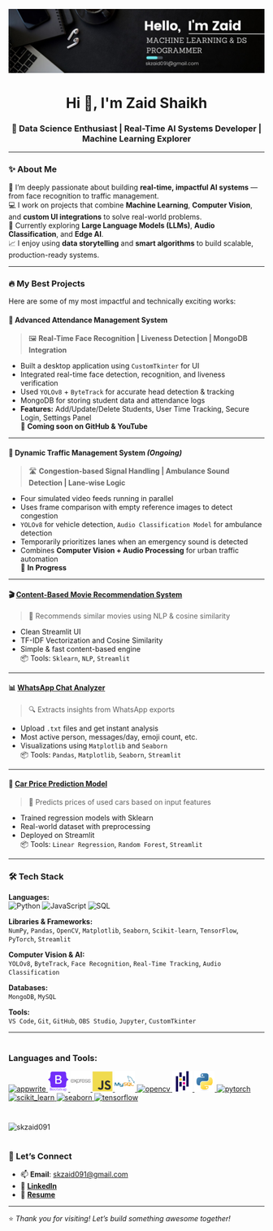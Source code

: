 ![Banner](https://github.com/skzaid091/skzaid091/blob/main/linkedin_banner.jpeg)

<h1 align="center">Hi 👋, I'm Zaid Shaikh</h1>
<h3 align="center">🚀 Data Science Enthusiast | Real-Time AI Systems Developer | Machine Learning Explorer</h3>

---

### ✨ About Me

🌱 I’m deeply passionate about building **real-time, impactful AI systems** — from face recognition to traffic management.  
💻 I work on projects that combine **Machine Learning**, **Computer Vision**, and **custom UI integrations** to solve real-world problems.  
🔭 Currently exploring **Large Language Models (LLMs)**, **Audio Classification**, and **Edge AI**.  
📈 I enjoy using **data storytelling** and **smart algorithms** to build scalable, production-ready systems.  

---

### 🔥 My Best Projects

Here are some of my most impactful and technically exciting works:

#### 🧠 Advanced Attendance Management System  
> 🖼️ **Real-Time Face Recognition | Liveness Detection | MongoDB Integration**

- Built a desktop application using `CustomTkinter` for UI
- Integrated real-time face detection, recognition, and liveness verification
- Used `YOLOv8` + `ByteTrack` for accurate head detection & tracking
- MongoDB for storing student data and attendance logs
- **Features:** Add/Update/Delete Students, User Time Tracking, Secure Login, Settings Panel  
🔗 **Coming soon on GitHub & YouTube**

---

#### 🚦 Dynamic Traffic Management System *(Ongoing)*  
> 🛣️ **Congestion-based Signal Handling | Ambulance Sound Detection | Lane-wise Logic**

- Four simulated video feeds running in parallel
- Uses frame comparison with empty reference images to detect congestion
- `YOLOv8` for vehicle detection, `Audio Classification Model` for ambulance detection
- Temporarily prioritizes lanes when an emergency sound is detected
- Combines **Computer Vision + Audio Processing** for urban traffic automation  
🔗 **In Progress**

---

#### 🎬 [Content-Based Movie Recommendation System](https://skzaid091-movie-system-app-1mj5k6.streamlit.app/)  
> 🧠 Recommends similar movies using NLP & cosine similarity

- Clean Streamlit UI
- TF-IDF Vectorization and Cosine Similarity
- Simple & fast content-based engine  
📦 Tools: `Sklearn`, `NLP`, `Streamlit`

---

#### 📊 [WhatsApp Chat Analyzer](https://whatsapp-chatanalyzerr.streamlit.app/)  
> 🔍 Extracts insights from WhatsApp exports

- Upload `.txt` files and get instant analysis
- Most active person, messages/day, emoji count, etc.
- Visualizations using `Matplotlib` and `Seaborn`  
📦 Tools: `Pandas`, `Matplotlib`, `Seaborn`, `Streamlit`

---

#### 🚗 [Car Price Prediction Model](https://skzaid091-car-price-prediction-model-app-ksatyo.streamlit.app/)  
> 🧮 Predicts prices of used cars based on input features

- Trained regression models with Sklearn
- Real-world dataset with preprocessing
- Deployed on Streamlit  
📦 Tools: `Linear Regression`, `Random Forest`, `Streamlit`

---

### 🛠️ Tech Stack

**Languages:**  
![Python](https://img.shields.io/badge/Python-3670A0?logo=python&logoColor=white&style=flat-square)
![JavaScript](https://img.shields.io/badge/JavaScript-F7DF1E?logo=javascript&logoColor=black&style=flat-square)
![SQL](https://img.shields.io/badge/SQL-4479A1?logo=mysql&logoColor=white&style=flat-square)

**Libraries & Frameworks:**  
`NumPy`, `Pandas`, `OpenCV`, `Matplotlib`, `Seaborn`, `Scikit-learn`, `TensorFlow`, `PyTorch`, `Streamlit`

**Computer Vision & AI:**  
`YOLOv8`, `ByteTrack`, `Face Recognition`, `Real-Time Tracking`, `Audio Classification`

**Databases:**  
`MongoDB`, `MySQL`

**Tools:**  
`VS Code`, `Git`, `GitHub`, `OBS Studio`, `Jupyter`, `CustomTkinter`

---

<h1>                                      </h1>

<h3 align="left">Languages and Tools:</h3>
<p align="left"> <a href="https://appwrite.io" target="_blank" rel="noreferrer"> <img src="https://www.vectorlogo.zone/logos/appwriteio/appwriteio-icon.svg" alt="appwrite" width="40" height="40"/> </a> <a href="https://getbootstrap.com" target="_blank" rel="noreferrer"> <img src="https://raw.githubusercontent.com/devicons/devicon/master/icons/bootstrap/bootstrap-plain-wordmark.svg" alt="bootstrap" width="40" height="40"/> </a> <a href="https://expressjs.com" target="_blank" rel="noreferrer"> <img src="https://raw.githubusercontent.com/devicons/devicon/master/icons/express/express-original-wordmark.svg" alt="express" width="40" height="40"/> </a> <a href="https://developer.mozilla.org/en-US/docs/Web/JavaScript" target="_blank" rel="noreferrer"> <img src="https://raw.githubusercontent.com/devicons/devicon/master/icons/javascript/javascript-original.svg" alt="javascript" width="40" height="40"/> </a> <a href="https://www.mysql.com/" target="_blank" rel="noreferrer"> <img src="https://raw.githubusercontent.com/devicons/devicon/master/icons/mysql/mysql-original-wordmark.svg" alt="mysql" width="40" height="40"/> </a> <a href="https://opencv.org/" target="_blank" rel="noreferrer"> <img src="https://www.vectorlogo.zone/logos/opencv/opencv-icon.svg" alt="opencv" width="40" height="40"/> </a> <a href="https://pandas.pydata.org/" target="_blank" rel="noreferrer"> <img src="https://raw.githubusercontent.com/devicons/devicon/2ae2a900d2f041da66e950e4d48052658d850630/icons/pandas/pandas-original.svg" alt="pandas" width="40" height="40"/> </a> <a href="https://www.python.org" target="_blank" rel="noreferrer"> <img src="https://raw.githubusercontent.com/devicons/devicon/master/icons/python/python-original.svg" alt="python" width="40" height="40"/> </a> <a href="https://pytorch.org/" target="_blank" rel="noreferrer"> <img src="https://www.vectorlogo.zone/logos/pytorch/pytorch-icon.svg" alt="pytorch" width="40" height="40"/> </a> <a href="https://scikit-learn.org/" target="_blank" rel="noreferrer"> <img src="https://upload.wikimedia.org/wikipedia/commons/0/05/Scikit_learn_logo_small.svg" alt="scikit_learn" width="40" height="40"/> </a> <a href="https://seaborn.pydata.org/" target="_blank" rel="noreferrer"> <img src="https://seaborn.pydata.org/_images/logo-mark-lightbg.svg" alt="seaborn" width="40" height="40"/> </a> <a href="https://www.tensorflow.org" target="_blank" rel="noreferrer"> <img src="https://www.vectorlogo.zone/logos/tensorflow/tensorflow-icon.svg" alt="tensorflow" width="40" height="40"/> </a> </p>

<h1>                                      </h1>

<p><img align="center" src="https://github-readme-stats.vercel.app/api/top-langs?username=skzaid091&show_icons=true&locale=en&layout=compact" alt="skzaid091" /></p>

<h1>                                      </h1>

### 🤝 Let’s Connect

- 📫 **Email**: skzaid091@gmail.com  
- 💼 [**LinkedIn**](https://linkedin.com/in/zaidshaikh091)  
- 📄 [**Resume**](https://drive.google.com/file/d/1Tj2PfaEw-xFSdUoqz_kmIWzqke1-W7x0/view?usp=sharing)

---

⭐ *Thank you for visiting! Let’s build something awesome together!*
